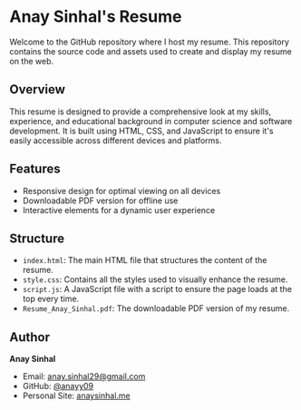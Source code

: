 # Anay Sinhal's Resume

Welcome to the GitHub repository where I host my resume. This repository contains the source code and assets used to create and display my resume on the web.

## Overview

This resume is designed to provide a comprehensive look at my skills, experience, and educational background in computer science and software development. It is built using HTML, CSS, and JavaScript to ensure it's easily accessible across different devices and platforms.

## Features

- Responsive design for optimal viewing on all devices
- Downloadable PDF version for offline use
- Interactive elements for a dynamic user experience

## Structure

- `index.html`: The main HTML file that structures the content of the resume.
- `style.css`: Contains all the styles used to visually enhance the resume.
- `script.js`: A JavaScript file with a script to ensure the page loads at the top every time.
- `Resume_Anay_Sinhal.pdf`: The downloadable PDF version of my resume.

## Author

**Anay Sinhal**

- Email: anay.sinhal29@gmail.com
- GitHub: [@anayy09](https://github.com/anayy09)
- Personal Site: [anaysinhal.me](https://anaysinhal.me)
